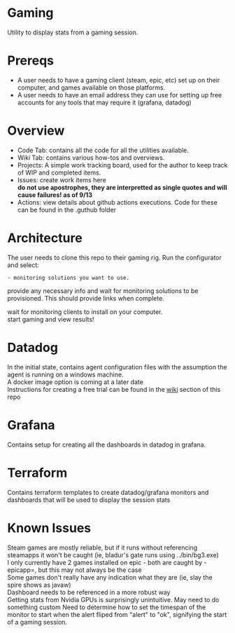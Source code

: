 # Gaming
Utility to display stats from a gaming session.

# Prereqs
- A user needs to have a gaming client (steam, epic, etc) set up on their computer, and games available on those platforms.  
- A user needs to have an email address they can use for setting up free accounts for any tools that may require it (grafana, datadog)

# Overview
- Code Tab: contains all the code for all the utilities available.
- Wiki Tab: contains various how-tos and overviews.
- Projects: A simple work tracking board, used for the author to keep track of WIP and completed items.
- Issues: create work items here  
  **do not use apostrophes, they are interpretted as single quotes and will cause failures! as of 9/13**
- Actions: view details about github actions executions.  Code for these can be found in the .guthub folder


# Architecture

The user needs to clone this repo to their gaming rig.
Run the configurator and select: 

    - monitoring solutions you want to use.

provide any necessary info and wait for monitoring solutions to be provisioned.  This should provide links when complete.

wait for monitoring clients to install on your computer.  
start gaming and view results!


# Datadog
In the initial state, contains agent configuration files with the assumption the agent is running on a windows machine.   
A docker image option is coming at a later date  
Instructions for creating a free trial can be found in the [wiki](https://github.com/klimatt12/Gaming/wiki/Create-Free-Trial-of-Datadog) section of this repo

# Grafana
Contains setup for creating all the dashboards in datadog in grafana.

# Terraform 
Contains terraform templates to create datadog/grafana monitors and dashboards that will be used to display the session stats

# Known Issues
Steam games are mostly reliable, but if it runs without referencing steamapps it won't be caught (ie, bladur's gate runs using ../bin/bg3.exe)  
I only currently have 2 games installed on epic - both are caught by -epicapp=, but this may not always be the case  
Some games don't really have any indication what they are (ie, slay the spire shows as javaw)   
Dashboard needs to be referenced in a more robust way  
Getting stats from Nvidia GPUs is surprisingly unintuitive. May need to do something custom
Need to determine how to set the timespan of the monitor to start when the alert fliped from "alert" to "ok", signifying the start of a gaming session.  

